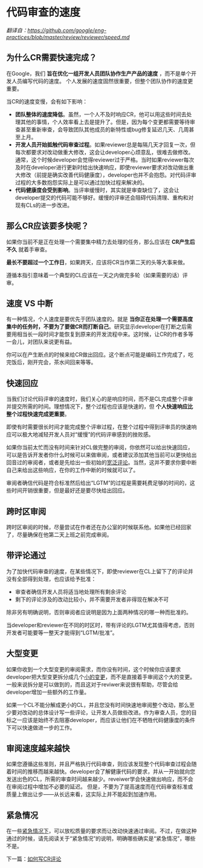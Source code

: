 # 代码审查的速度 

*翻译自：https://github.com/google/eng-practices/blob/master/review/reviewer/speed.md*

## 为什么CR需要快速完成？

在Google，我们 **旨在优化一组开发人员团队协作生产产品的速度** ，而不是单个开发人员编写代码的速度。 个人发展的速度固然很重要，但整个团队协作的速度更重要。

当CR的速度变慢，会有如下影响：
+ **团队整体的速度降低**。虽然，一个人不及时响应CR，他可以用这些时间去处理其他的事情，个人效率看上去是提升了。但是，因为每个变更都需要等待审查甚至重新审查，会导致团队其他成员的新特性或bug修复延迟几天、几周甚至上月。
+ **开发人员开始抵触代码审查过程**。如果reviewer总是每隔几天才回复一次，但每次都要求对改动做重大修改，这会让developer心烦意乱，很难去做修改。通常，这个时候developer会觉得reviewer过于严格。当时如果reviewer每次及时在developer进行更新时给出快速响应，即使reviewer要求对改动做出重大修改（前提是确实改善代码健康度），developer也并不会抱怨。对代码评审过程的大多数抱怨实际上是可以通过加快过程来解决的。
+ **代码健康度会受到影响**。当评审缓慢时，其实就是审查缺位了，这会让developer提交的代码可能不够好。缓慢的评审还会阻碍代码清理、重构和对现有CLs的进一步改进。

## 那么CR应该要多快呢？

如果你当前不是正在处理一个需要集中精力去处理的任务，那么应该在 **CR产生后不久** 就着手审查。

**最长不要超过一个工作日**，如果跨天，应该将CR当作第二天的头等大事来做。

遵循本指引意味着一个典型的CL应该在一天之内做完多轮（如果需要的话）评审。

## 速度 VS 中断

有一种情况，个人速度是要优先于团队速度的。就是 **当你正在处理一个需要高度集中的任务时，不要为了要做CR而打断自己**。研究显示developer在打断之后需要用相当长一段时间才能恢复到原来的开发流程中来。这时候，让CR的作者多等一会儿，对团队来说更有益。

你可以在产生断点的时候来给CR做出回应。这个断点可能是编码工作完成了，吃完饭后，刚开完会，茶水间回来等等。

## 快速回应

当我们讨论代码评审的速度时，我们关心的是响应时间，而不是CL完成整个评审并提交所需的时间。理想情况下，整个过程也应该是快速的，但 **个人快速响应比整个过程快速完成更重要**。

即使有时需要很长时间才能完成整个评审过程，在整个过程中得到评审员的快速响应可以极大地减轻开发人员对“缓慢”的代码评审感到的挫败感。

如果你当前太忙而没有时间来针对CL做完整的审阅，你依然可以给出快速回应，可以是告诉开发者你什么时候可以来做审阅，或者建议添加其他当前可以更快给出回音过的审阅者，或者是先给出一些初始的[宽泛评论](navigate.md)。当然，这并不要求你要中断自己来给出这些响应，在你的工作中断的时候就可以了。

审阅者确信代码是符合标准然后给出“LGTM”的过程是需要耗费足够的时间的，这些时间开销很重要，但是最好还是要尽快给出回应。

## 跨时区审阅

跨时区审阅的时候，尽量尝试在作者还在办公室的时候联系他。如果他已经回家了，尽量确保在他第二天上班之前完成审阅。

## 带评论通过

为了加快代码审查的速度，在某些情况下，即使reviewer在CL上留下了的评论并没有全部得到处理，也应该给予批准：
+ 审查者确信开发人员将适当地处理所有剩余评论
+ 剩下的评论涉及的改动比较小，并不需要开发者非得现在解决不可

除非另有明确说明，否则审阅者应说明是因为上面两种情况的哪一种而批准的。

当developer和reviewer在不同的时区时，带有评论的LGTM尤其值得考虑，否则开发者可能要等一整天才能得到“LGTM/批准”。

## 大型变更

如果你收到一个大型变更的审阅需求，而你没有时间，这个时候你应该要求developer把大型变更拆分成几个[小的变更](../developer/small-cls.md)，而不是直接着手审阅这个大的变更。一般来说拆分是可以做到的，而且这对于reviwer来说很有帮助，尽管会给developer增加一些额外的工作量。

如果一个CL不能分解成更小的CL，并且您没有时间快速地审阅整个改动，那么至少要对改动的总体设计写一些评论，让开发人员做些改进。作为审查人员，您的目标之一应该是始终不去阻塞developer，而应该让他们在不牺牲代码健康度的条件下可以快速做进一步的工作。

## 审阅速度越来越快

如果您遵循这些准则，并且严格执行代码审查，则应该发现整个代码审查过程会随着时间的推移而越来越快。developer会了解健康代码的要求，并从一开始就向您发送出色的CL，所需的审查时间越来越少。reveiwer学会快速做出响应，而不会在审阅过程中增加不必要的延迟。 但是，不要为了提高速度而在代码审查标准或质量上做出让步——从长远来看，这实际上并不能起到加速作用。

## 紧急情况

在一些[紧急情况下](../emergencies.md)，可以放松质量的要求而让改动快速通过审阅。不过，在做这种通过的时候，请先阅读关于“紧急情况”的说明，明确哪些确实是“紧急情况”，哪些不是。

下一篇：[如何写CR评论](comments.md)
